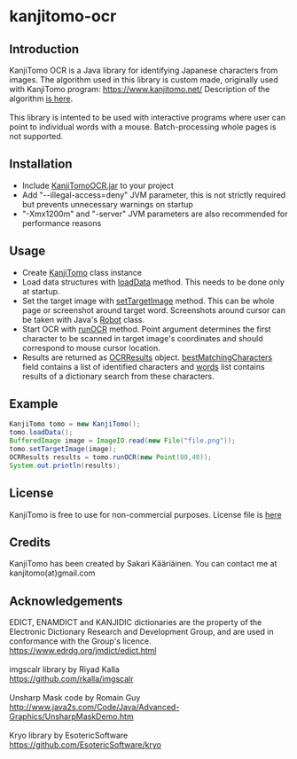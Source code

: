 # kanjitomo-ocr

<h2>Introduction</h2>

KanjiTomo OCR is a Java library for identifying Japanese characters from images. The algorithm used in this library is custom made, originally used with KanjiTomo program: <a href="https://www.kanjitomo.net/">https://www.kanjitomo.net/</a> Description of the algorithm <a href="https://raw.githack.com/sakarika/kanjitomo-ocr/master/how it works/">is here</a>.
<br><br>
This library is intented to be used with interactive programs where user can point to individual words with a mouse. Batch-processing whole pages is not supported. 

<h2>Installation</h2>

<ul>
	<li>Include <a href="deploy/KanjiTomoOCR.jar">KanjiTomoOCR.jar</a> to your project</li>
	<li>Add "--illegal-access=deny" JVM parameter, this is not strictly required but prevents unnecessary warnings on startup</li>
	<li>"-Xmx1200m" and "-server" JVM parameters are also recommended for performance reasons</li>
</ul>

<h2>Usage</h2>

<ul>
	<li>Create <a href="https://raw.githack.com/sakarika/kanjitomo-ocr/master/javadoc/net/kanjitomo/KanjiTomo.html">KanjiTomo</a> class instance</li>
	<li>Load data structures with <a href="https://raw.githack.com/sakarika/kanjitomo-ocr/master/javadoc/net/kanjitomo/KanjiTomo.html#loadData()">loadData</a> method. This needs to be done only at startup.</li>
	<li>Set the target image with <a href="https://raw.githack.com/sakarika/kanjitomo-ocr/master/javadoc/net/kanjitomo/KanjiTomo.html#setTargetImage(java.awt.image.BufferedImage)">setTargetImage</a> method. This can be whole page or screenshot around target word. Screenshots around cursor can be taken with Java's <a href="https://docs.oracle.com/javase/7/docs/api/java/awt/Robot.html">Robot</a> class.</li>
	<li>Start OCR with <a href="https://raw.githack.com/sakarika/kanjitomo-ocr/master/javadoc/net/kanjitomo/KanjiTomo.html#runOCR(java.awt.Point)">runOCR</a> method. Point argument determines the first character to be scanned in target image's coordinates and should correspond to mouse cursor location.</li>
	<li>Results are returned as <a href="https://raw.githack.com/sakarika/kanjitomo-ocr/master/javadoc/net/kanjitomo/OCRResults.html">OCRResults</a> object. <a href="https://raw.githack.com/sakarika/kanjitomo-ocr/master/javadoc/net/kanjitomo/OCRResults.html#bestMatchingCharacters">bestMatchingCharacters</a> field contains a list of identified characters and <a href="https://raw.githack.com/sakarika/kanjitomo-ocr/master/javadoc/net/kanjitomo/OCRResults.html#words">words</a> list contains results of a dictionary search from these characters.</li>
</ul>

<h2>Example</h2>

```java
KanjiTomo tomo = new KanjiTomo();
tomo.loadData();
BufferedImage image = ImageIO.read(new File("file.png"));
tomo.setTargetImage(image);
OCRResults results = tomo.runOCR(new Point(80,40));
System.out.println(results);
```

<h2>License</h2>

KanjiTomo is free to use for non-commercial purposes. License file is <a href="LICENSE.txt">here</a>

<h2>Credits</h2>

KanjiTomo has been created by Sakari K&#228;&#228;ri&#228;inen. You can contact me at kanjitomo(at)gmail.com

<h2>Acknowledgements</h2>

EDICT, ENAMDICT and KANJIDIC dictionaries are the property of the Electronic Dictionary Research and Development Group, and are used in conformance with the Group's licence.<br> 
<a href="https://www.edrdg.org/jmdict/edict.html">https://www.edrdg.org/jmdict/edict.html</a>
<br><br>
imgscalr library by Riyad Kalla<br>
<a href="https://github.com/rkalla/imgscalr">https://github.com/rkalla/imgscalr</a>
<br><br>
Unsharp Mask code by Romain Guy<br>
<a href="http://www.java2s.com/Code/Java/Advanced-Graphics/UnsharpMaskDemo.htm">http://www.java2s.com/Code/Java/Advanced-Graphics/UnsharpMaskDemo.htm</a>
<br><br>
Kryo library by EsotericSoftware<br>
<a href="https://github.com/EsotericSoftware/kryo">https://github.com/EsotericSoftware/kryo</a>

